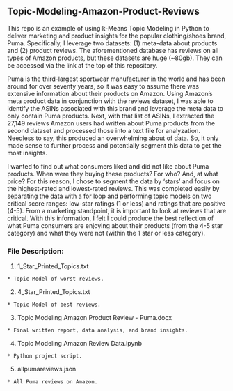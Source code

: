 ## Topic-Modeling-Amazon-Product-Reviews
This repo is an example of using k-Means Topic Modeling in Python to deliver marketing and product insights for the popular clothing/shoes brand, Puma. Specifically, I leverage two datasets: (1) meta-data about products and (2) product reviews. The aforementioned database has reviews on all types of Amazon products, but these datasets are huge (~80gb). They can be accessed via the link at the top of this repository.

  Puma is the third-largest sportwear manufacturer in the world and has been around for over seventy years, so it was easy to assume there was extensive information about their products on Amazon. Using Amazon’s meta product data in conjunction with the reviews dataset, I was able to identify the ASINs associated with this brand and leverage the meta data to only contain Puma products. Next, with that list of ASINs, I extracted the 27,149 reviews Amazon users had written about Puma products from the second dataset and processed those into a text file for analyzation. Needless to say, this produced an overwhelming about of data. So, it only made sense to further process and potentially segment this data to get the most insights. 

  I wanted to find out what consumers liked and did not like about Puma products. When were they buying these products? For who? And, at what price? For this reason, I chose to segment the data by ‘stars’ and focus on the highest-rated and lowest-rated reviews. This was completed easily by separating the data with a for loop and performing topic models on two critical score ranges: low-star ratings (1 or less) and ratings that are positive (4-5). From a marketing standpoint, it is important to look at reviews that are critical. With this information, I felt I could produce the best reflection of what Puma consumers are enjoying about their products (from the 4-5 star category) and what they were not (within the 1 star or less category). 


### File Description:
  1. 1_Star_Printed_Topics.txt
  
    * Topic Model of worst reviews.
  2. 4_Star_Printed_Topics.txt
  
    * Topic Model of best reviews.
  3. Topic Modeling Amazon Product Review - Puma.docx
  
    * Final written report, data analysis, and brand insights.
  4. Topic Modeling Amazon Review Data.ipynb
  
    * Python project script.
  5. allpumareviews.json
  
    * All Puma reviews on Amazon.
